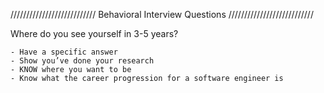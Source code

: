 /////////////////////////// Behavioral Interview Questions ///////////////////////////

Where do you see yourself in 3-5 years?

    - Have a specific answer
    - Show you’ve done your research 
    - KNOW where you want to be
    - Know what the career progression for a software engineer is
